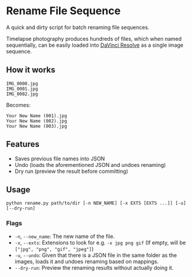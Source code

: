 # Rename File Sequence
A quick and dirty script for batch renaming file sequences.

Timelapse photography produces hundreds of files, which when named sequentially,
can be easily loaded into [DaVinci Resolve](https://www.blackmagicdesign.com/products/davinciresolve#)
as a single image sequence.

## How it works
```
IMG_0000.jpg
IMG_0001.jpg
IMG_0002.jpg
```
Becomes:
```
Your New Name (001).jpg
Your New Name (002).jpg
Your New Name (003).jpg
```

## Features
- Saves previous file names into JSON
- Undo (loads the aforementioned JSON and undoes renaming)
- Dry run (preview the result before committing)

## Usage
```
python rename.py path/to/dir [-n NEW_NAME] [-x EXTS [EXTS ...]] [-u] [--dry-run]
```

### Flags
- `-n`, `--new_name`: The new name of the file.
- `-x`, `--exts`: Extensions to look for e.g. `-x jpg png gif` (If empty, will be `["jpg", "png", "gif", "jpeg"]`)
- `-u`, `--undo`: Given that there is a JSON file in the same folder as the images, loads it and undoes renaming based on mappings.
- `--dry-run`: Preview the renaming results without actually doing it.
